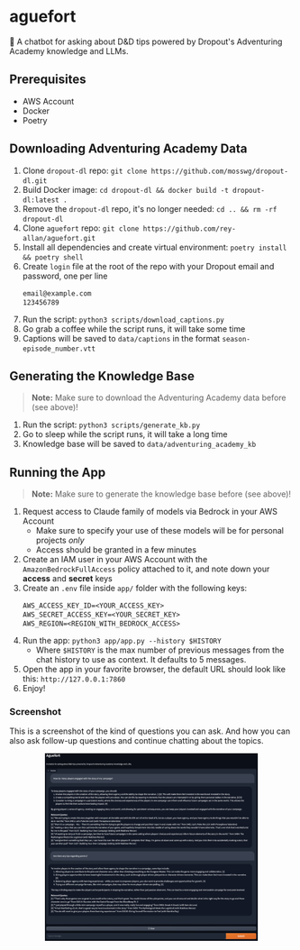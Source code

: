 # aguefort

:game_die: A chatbot for asking about D&amp;D tips powered by Dropout's Adventuring Academy knowledge and LLMs.

## Prerequisites

- AWS Account
- Docker
- Poetry

## Downloading Adventuring Academy Data

1. Clone `dropout-dl` repo: `git clone https://github.com/mosswg/dropout-dl.git`
2. Build Docker image: `cd dropout-dl && docker build -t dropout-dl:latest .`
3. Remove the `dropout-dl` repo, it's no longer needed: `cd .. && rm -rf dropout-dl`
4. Clone `aguefort` repo: `git clone https://github.com/rey-allan/aguefort.git`
5. Install all dependencies and create virtual environment: `poetry install && poetry shell`
6. Create `login` file at the root of the repo with your Dropout email and password, one per line
   ```
   email@example.com
   123456789
   ```
7. Run the script: `python3 scripts/download_captions.py`
8. Go grab a coffee while the script runs, it will take some time
9. Captions will be saved to `data/captions` in the format `season-episode_number.vtt`

## Generating the Knowledge Base

> **Note:** Make sure to download the Adventuring Academy data before (see above)!

1. Run the script: `python3 scripts/generate_kb.py`
2. Go to sleep while the script runs, it will take a long time
3. Knowledge base will be saved to `data/adventuring_academy_kb`

## Running the App

> **Note:** Make sure to generate the knowledge base before (see above)!

1. Request access to Claude family of models via Bedrock in your AWS Account
   - Make sure to specify your use of these models will be for personal projects _only_
   - Access should be granted in a few minutes
2. Create an IAM user in your AWS Account with the `AmazonBedrockFullAccess` policy attached to it, and note down your **access** and **secret** keys
3. Create an `.env` file inside `app/` folder with the following keys:
   ```
   AWS_ACCESS_KEY_ID=<YOUR_ACCESS_KEY>
   AWS_SECRET_ACCESS_KEY=<YOUR_SECRET_KEY>
   AWS_REGION=<REGION_WITH_BEDROCK_ACCESS>
   ```
4. Run the app: `python3 app/app.py --history $HISTORY`
   - Where `$HISTORY` is the max number of previous messages from the chat history to use as context. It defaults to 5 messages.
5. Open the app in your favorite browser, the default URL should look like this: `http://127.0.0.1:7860`
6. Enjoy!

### Screenshot

This is a screenshot of the kind of questions you can ask. And how you can also ask follow-up questions and continue chatting about the topics.

<p align="center">
  <img src="img/aguefort.png" width="75%" />
</p>

